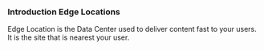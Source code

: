 ### Introduction Edge Locations
Edge Location is the Data Center used to deliver content fast to your users.
It is the site that is nearest your user.

